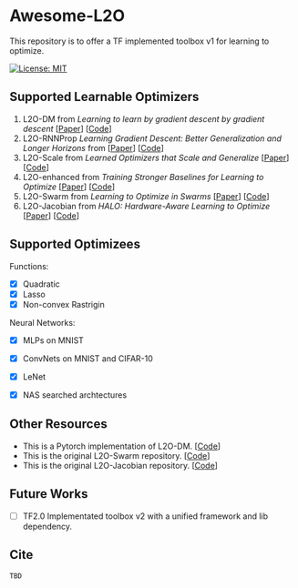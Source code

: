 # Awesome-L2O

This repository is to offer a TF implemented toolbox v1 for learning to optimize.

[![License: MIT](https://img.shields.io/badge/License-MIT-green.svg)](https://opensource.org/licenses/MIT)



## Supported Learnable Optimizers

1. L2O-DM from *Learning to learn by gradient descent by gradient descent* [[Paper]()] [[Code]()]
2. L2O-RNNProp *Learning Gradient Descent: Better Generalization and Longer Horizons* from [[Paper]()] [[Code]()]
3. L2O-Scale from *Learned Optimizers that Scale and Generalize* [[Paper]()] [[Code]()]
4. L2O-enhanced from *Training Stronger Baselines for Learning to Optimize* [[Paper](https://arxiv.org/pdf/2010.09089.pdf)] [[Code]()]
5. L2O-Swarm from *Learning to Optimize in Swarms* [[Paper](https://papers.nips.cc/paper/2019/file/ec04e8ebba7e132043e5b4832e54f070-Paper.pdf)] [[Code]()]
6. L2O-Jacobian from *HALO: Hardware-Aware Learning to Optimize* [[Paper](http://www.ecva.net/papers/eccv_2020/papers_ECCV/papers/123540477.pdf)] [[Code]()]



## Supported Optimizees

Functions:

- [x] Quadratic
- [x]  Lasso
- [x] Non-convex Rastrigin

Neural Networks:

- [x] MLPs on MNIST
- [x] ConvNets on MNIST and CIFAR-10
- [x] LeNet
- [x] NAS searched archtectures



## Other Resources

- This is a Pytorch implementation of L2O-DM. [[Code](https://github.com/chenwydj/learning-to-learn-by-gradient-descent-by-gradient-descent)]
- This is the original L2O-Swarm repository. [[Code](https://github.com/Shen-Lab/LOIS)]
- This is the original L2O-Jacobian repository. [[Code](https://github.com/RICE-EIC/HALO)]



## Future Works

- [ ] TF2.0 Implementated toolbox v2 with a unified framework and lib dependency.



## Cite

```
TBD
```

